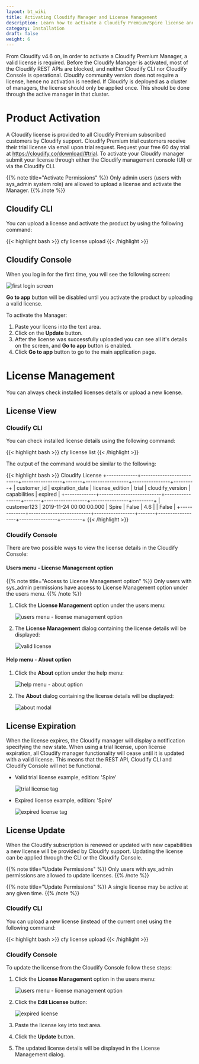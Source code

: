 ```yaml
---
layout: bt_wiki
title: Activating Cloudify Manager and License Management
description: Learn how to activate a Cloudify Premium/Spire license and activate it.
category: Installation
draft: false
weight: 6
---
```

From Cloudify v4.6 on, in order to activate a Cloudify Premium Manager, a valid license is required.
Before the Cloudify Manager is activated, most of the Cloudify REST APIs are blocked, and neither Cloudify CLI nor Cloudify Console is operational.
Cloudify community version does not require a license, hence no activation is needed.
If Cloudify is deployed as a cluster of managers, the license should only be applied once. This should be done through the active manager in that cluster.

# Product Activation

A Cloudify license is provided to all Cloudify Premium subscribed customers by Cloudify support.
Cloudify Premium trial customers receive their trial license via email upon trial request.
Request your free 60 day trial at https://cloudify.co/download/#trial.
To activate your Cloudify manager submit your license through either the Cloudify management console (UI) or via the Cloudify CLI.

{{% note title="Activate Permissions" %}}
Only admin users (users with sys_admin system role) are allowed to upload a license and activate the Manager.
{{% /note %}}

## Cloudify CLI

You can upload a license and activate the product by using the following command:

{{< highlight bash >}}
cfy license upload <license-file-path>
{{< /highlight >}}

## Cloudify Console

When you log in for the first time, you will see the following screen:

![first login screen]( /images/ui/license/first-login-screen.png )

**Go to app** button will be disabled until you activate the product by uploading a valid license.

To activate the Manager:

1. Paste your licens into the text area.
1. Click on the **Update** button.
1. After the license was successfully uploaded you can see all it's details on the screen, and **Go to app** button is enabled.
1. Click **Go to app** button to go to the main application page.

# License Management

You can always check installed licenses details or upload a new license.

## License View

### Cloudify CLI

You can check installed license details using the following command:

{{< highlight bash >}}
cfy license list
{{< /highlight >}}

The output of the command would be similar to the following:

{{< highlight bash >}}
Cloudify License
+-------------+--------------------------+-----------------+-------+------------------+----------------+---------+
| customer_id |     expiration_date      | license_edition | trial | cloudify_version |  capabilities  | expired |
+-------------+--------------------------+-----------------+-------+------------------+----------------+---------+
| customer123 | 2019-11-24 00:00:00.000  |      Spire      | False |       4.6        |                |  False  |
+-------------+--------------------------+-----------------+-------+------------------+----------------+---------+
{{< /highlight >}}

### Cloudify Console

There are two possible ways to view the license details in the Cloudify Console:

#### Users menu - License Management option

{{% note title="Access to License Management option" %}}
Only users with sys_admin permissions have access to License Management option under the users menu.
{{% /note %}}

1. Click the **License Management** option under the users menu:

    ![users menu - license management option]( /images/ui/license/users-menu-license-management-option.png )

1. The **License Management** dialog containing the license details will be displayed:

    ![valid license]( /images/ui/license/valid-license.png )

#### Help menu - About option

1. Click the **About** option under the help menu:

    ![help menu - about option]( /images/ui/license/help-menu-about-option.png )

1. The **About** dialog containing the license details will be displayed:

    ![about modal]( /images/ui/license/about-modal.png )


## License Expiration

When the license expires, the Cloudify manager will display a notification specifying the new state.
When using a trial license, upon license expiration, all Cloudify manager functionality will cease until it is updated with a valid license. This means that the REST API, Cloudify CLI and Cloudify Console will not be functional.

* Valid trial license example, edition: 'Spire'

    ![trial license tag]( /images/ui/license/trial-license-tag.png )

* Expired license example, edition: 'Spire'

    ![expired license tag]( /images/ui/license/expired-license-tag.png )

## License Update

When the Cloudify subscription is renewed or updated with new capabilities a new license will be provided by Cloudify support. Updating the license can be applied through the CLI or the Cloudify Console.

{{% note title="Update Permissions" %}}
Only users with sys_admin permissions are allowed to update licenses.
{{% /note %}}

{{% note title="Update Permissions" %}}
A single license may be active at any given time.
{{% /note %}}

### Cloudify CLI

You can upload a new license (instead of the current one) using the following command:

{{< highlight bash >}}
cfy license upload <license-path>
{{< /highlight >}}

### Cloudify Console

To update the license from the Cloudify Console follow these steps:

1. Click the **License Management** option in the users menu:

    ![users menu - license management option]( /images/ui/license/users-menu-license-management-option.png )

1. Click the **Edit License** button:

    ![expired license]( /images/ui/license/expired-license.png )

1. Paste the license key into text area.
1. Click the **Update** button.
1. The updated license details will be displayed in the License Management dialog.
